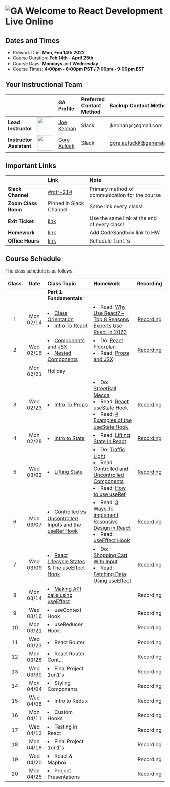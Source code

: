 # ![GA](https://ga-dash.s3.amazonaws.com/production/assets/logo-9f88ae6c9c3871690e33280fcf557f33.png) Welcome to React Development Live Online

## Dates and Times

* Prework Due: **Mon, Feb 14th 2022**
* Course Duration: **Feb 14th - April 25th**
* Course Days: **Mondays** and **Wednesday**
* Course Times: **4:00pm - 6:00pm PST / 7:00pm - 9:00pm EST**

## Your Instructional Team

| | | GA Profile | Preferred Contact Method | Backup Contact Method |
| :--- | :--- | :--- | :--- | :--- |
| **Lead Instructor** | <img src="https://i.imgur.com/QYb5xoN.png" height="50"> | [Joe Keohan](https://generalassemb.ly/instructors/joe-keohan/7866) | Slack | jkeohan@@gmail.com|
| **Instructor Assistant** | <img src="https://i.imgur.com/XcoYK0D.png" height="50"> |[Gore Auluck](https://generalassemb.ly/instructors/nathaniel-stack/22752) | Slack | gore.auluckk@generalassemb.ly|

## Important Links

| | Link | Note |
| :--- | :--- | :--- |
| **Slack Channel** | [#rctr-214]() | Primary method of communication for the course |
| **Zoom Class Room** | Pinned in Slack Channel | Same link every class! |
| **Exit Ticket** | [link](https://forms.gle/gRqsKNL3UXcozRS38) | Use the same link at the end of every class! |
| **Homework** | [link](https://docs.google.com/spreadsheets/d/1d4JVrnePPau9VtGB-aHjp7hE4CijMgGwC0fo45TxaKo/edit#gid=566709901) | Add CodeSandbox link to HW |
| **Office Hours** | [link](https://docs.google.com/spreadsheets/d/1d4JVrnePPau9VtGB-aHjp7hE4CijMgGwC0fo45TxaKo/edit#gid=1977257351) | Schedule 1on1's |

## Course Schedule

The class schedule is as follows:

| Class | Date | Class Topic | Homework | Recording |
| :---: | :---: | :--- | :--- | :---: |
||| **Part 1: Fundamentals** |
| 1  | Mon 02/14 | <li>[Class Orientation](https://github.com/jkeohan/rctr-2-14-22/blob/main/w01d01/orientation.md)</li><li>[Intro To React](https://github.com/jkeohan/rctr-2-14-22/blob/main/w01d01/intro-to-react.md)</li>| <li>Read: [Why Use React? – Top 8 Reasons Experts Use React in 2022](https://www.monocubed.com/why-use-react/)</li>| [Recording](https://generalassembly.zoom.us/rec/share/9vS8Zm_CIJnP3pwR6QEnOlf3qYYjYchWuQvo4HCp1PFbDqClrB1ZCsDOD0Ofnjjb.B8njIJJbEyqfrBaQ)|
| 2  | Wed 02/16 | <li>[Components and JSX](https://github.com/jkeohan/rctr-2-14-22/blob/main/w01d02/components-and-jsx.md)</li><li>[Nested Components](https://github.com/jkeohan/rctr-2-14-22/blob/main/w01d02/nested-compnents.md)</li>| <li>Do: [React Floorplan](https://github.com/jkeohan/rctr-2-14-22/blob/main/homework/w01/react-floorplan.md)</li><li>Read: [Props and JSX](https://www.freecodecamp.org/news/react-components-jsx-props-for-beginners/)</li> | [Recording](https://generalassembly.zoom.us/rec/share/Sa3g-J_-w0dKLnmtINsh14WCzk3NIyCwD6KMjMFv0rxmC9WzLkl6yTqs__dVaDGi.ZLI2xXktRT74Ept7)|
| | Mon 02/21| Holiday |||
|3 | Wed 02/23| <li>[Intro To Props](https://github.com/jkeohan/rctr-2-14-22/blob/main/w02d03/intro-to-props.md)</li>| <li>Do: [StreetBall Mecca](https://github.com/jkeohan/rctr-2-14-22/blob/main/homework/w02/streetball-mecca.md)</li> <li>Read: [React useState Hook](https://www.robinwieruch.de/react-usestate-hook)<li>Read: [4 Examples of the useState Hook](https://daveceddia.com/usestate-hook-examples/)</li>| [Recording](https://generalassembly.zoom.us/rec/share/_-vzAPLn5nlgNn91_PMAdMYBmlnfeGoi4Z6x7Tbajk1Mp_Zc00ALCNccsRg2XlwO.yMd8DCeY0hMIP3Gh)|
|4 | Mon 02/28|<li>[Intro to State](https://github.com/jkeohan/rctr-2-14-22/blob/main/w03d04/intro-to-state.md)</li>| <li>Read: [Lifting State In React](https://www.robinwieruch.de/react-lift-state)</li> |[Recording](https://generalassembly.zoom.us/rec/share/dr_6EzWgHg4Q-wnK0Xr6PpL3lIfVtitSF3A5Qh045GVzQHr3-NQMVplG54CgBtiX.qZG5XrcauWPlrpsA)|
|5 | Wed 03/02|<li>[Lifting State](https://github.com/jkeohan/rctr-2-14-22/blob/main/w03d05/lifting-state.md)</li>|  <li> Do: [Traffic Light](https://github.com/jkeohan/rctr-2-14-22/blob/main/homework/w03/traffic_light.md)</li><li>Read: [Controlled and Uncontrolled Components](https://medium.com/tech-tajawal/controlled-and-uncontrolled-components-in-react-6d5f260b46dd)</li><li>Read: [How to use useRef](https://www.robinwieruch.de/react-ref?utm_campaign=Robin%20Wieruch%20-%20A%20Developer%27s%20Newsletter&utm_medium=email&utm_source=Revue%20newsletter)</li> |[Recording](https://generalassembly.zoom.us/rec/share/-M6JoEqE3WT81HDrYPyr13g8GALhB4gdwgKImJZyV-eBGdNPjW2L3ahl5bMAFYs.xuOyyOzWKo3XD4eA)|
|6 | Mon 03/07|<li>[Controlled vs Uncontrolled Inputs and the useRef Hook](https://github.com/jkeohan/rctr-2-14-22/blob/main/w04d06/controlled-uncontrolled-forms.md)</li>|<li>Read: [3 Ways To Implement Resonsive Design in React](https://itnext.io/3-ways-to-implement-responsive-design-in-your-react-app-bcb6ee7eb424)</li><li>Read: [useEffect Hook](https://www.robinwieruch.de/react-hooks)</li>| [Recording](https://generalassembly.zoom.us/rec/share/gST_3J0wKbJ6riU-DzmwLJsFCKpYzCGFgUBWOEfXOQtyM25yd34JcFbMPvB8RzFn.xzfUSgZz5dN0OvOt?startTime=1646697635000)|
|7 | Wed 03/09|<li>[React Lifecycle States & The useEffect Hook](https://github.com/jkeohan/rctr-2-14-22/blob/main/w04d07/intro-to-the-component.lfiecycle.md)</li> | <li> Do: [Shopping Cart With Input](https://github.com/jkeohan/rctr-2-14-22/blob/main/homework/w04/shoppingCart_with_input.md)</li><li>Read: [Fetching Data Using useEffect](https://www.robinwieruch.de/react-hooks-fetch-data)</li>|[Recording](https://generalassembly.zoom.us/rec/share/f1vbU7tk3vs0w96lfrJvkLSO3lGmR2MIdp0W--lOhuyGI5lYxuBUJFBBTHuBTRgV.UQNqPJ9pgOktXlxw?startTime=1646870530000)|
|8 | Mon 03/14|<li>[Making API calls using useEffect](https://github.com/jkeohan/rctr-2-14-22/blob/main/w05d08/intro-to-fetching-data.md)</li>||Recording|
|9 | Wed 03/16| <li>useContext Hook</li>||Recording|
|10 | Mon 03/21|<li>useReducer Hook</li>||Recording|
|11 | Wed 03/23|<li>React Router</li>||Recording|
|12 | Mon 03/28|<li>React Router Cont...</li>||Recording|
|13 | Wed 03/30|<li>Final Project 1on1's</li>||Recording|
|14 | Mon 04/04|<li>Styling Components</li>||Recording|
|15 | Wed 04/06|<li>Intro to Redux</li>||Recording|
|16 | Mon 04/11|<li>Custom Hooks</li>||Recording|
|17 | Wed 04/13|<li>Testing in React</li>||Recording|
|18 | Mon 04/18|<li>Final Project 1on1's</li>||Recording|
|19 | Wed 04/20|<li>React & Mapbox</li>||Recording|
|20 | Mon 04/25|<li>Project Presentations</li>||Recording|

<!--  -->

<!-- <li>Read: [D3 & React](https://wattenberger.com/blog/react-and-d3#creating-svg-elements)</li>  -->

